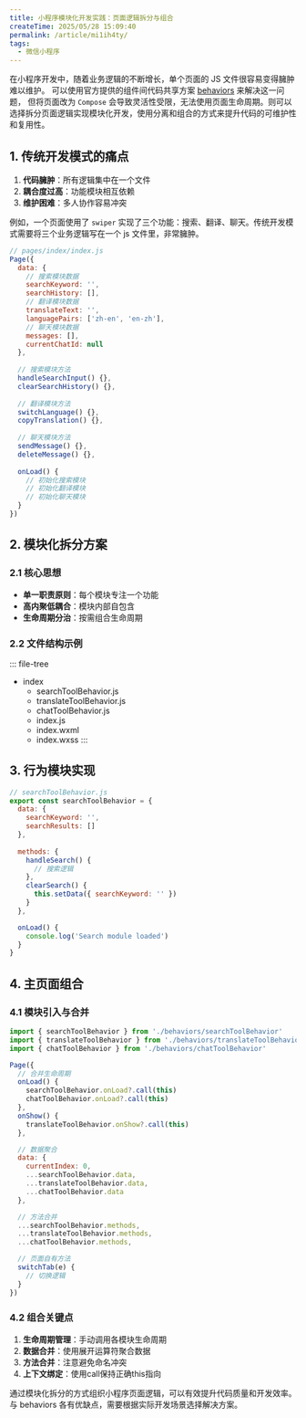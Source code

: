 ```yaml
---
title: 小程序模块化开发实践：页面逻辑拆分与组合
createTime: 2025/05/28 15:09:40
permalink: /article/mi1ih4ty/
tags:
  - 微信小程序
---
```



在小程序开发中，随着业务逻辑的不断增长，单个页面的 JS 文件很容易变得臃肿难以维护。
可以使用官方提供的组件间代码共享方案 [behaviors](https://developers.weixin.qq.com/miniprogram/dev/framework/custom-component/behaviors.html) 来解决这一问题，
但将页面改为 `Compose` 会导致灵活性受限，无法使用页面生命周期。则可以选择拆分页面逻辑实现模块化开发，使用分离和组合的方式来提升代码的可维护性和复用性。

<!-- more -->

## 1. 传统开发模式的痛点
1. **代码臃肿**：所有逻辑集中在一个文件
2. **耦合度过高**：功能模块相互依赖
3. **维护困难**：多人协作容易冲突

例如，一个页面使用了 `swiper` 实现了三个功能：搜索、翻译、聊天。传统开发模式需要将三个业务逻辑写在一个 js 文件里，非常臃肿。

```js
// pages/index/index.js
Page({
  data: {
    // 搜索模块数据
    searchKeyword: '',
    searchHistory: [],
    // 翻译模块数据
    translateText: '',
    languagePairs: ['zh-en', 'en-zh'],
    // 聊天模块数据
    messages: [],
    currentChatId: null
  },
  
  // 搜索模块方法
  handleSearchInput() {},
  clearSearchHistory() {},
  
  // 翻译模块方法
  switchLanguage() {},
  copyTranslation() {},
  
  // 聊天模块方法
  sendMessage() {},
  deleteMessage() {},
  
  onLoad() {
    // 初始化搜索模块
    // 初始化翻译模块
    // 初始化聊天模块
  }
})
```

## 2. 模块化拆分方案

### 2.1 核心思想
- **单一职责原则**：每个模块专注一个功能
- **高内聚低耦合**：模块内部自包含
- **生命周期分治**：按需组合生命周期

### 2.2 文件结构示例

::: file-tree 
- index
  - searchToolBehavior.js
  - translateToolBehavior.js
  - chatToolBehavior.js
  - index.js
  - index.wxml
  - index.wxss
::: 

## 3. 行为模块实现

```javascript
// searchToolBehavior.js
export const searchToolBehavior = {
  data: {
    searchKeyword: '',
    searchResults: []
  },
  
  methods: {
    handleSearch() {
      // 搜索逻辑
    },
    clearSearch() {
      this.setData({ searchKeyword: '' })
    }
  },

  onLoad() {
    console.log('Search module loaded')
  }
}
```

## 4. 主页面组合
### 4.1 模块引入与合并
```javascript
import { searchToolBehavior } from './behaviors/searchToolBehavior'
import { translateToolBehavior } from './behaviors/translateToolBehavior'
import { chatToolBehavior } from './behaviors/chatToolBehavior'

Page({
  // 合并生命周期
  onLoad() {
    searchToolBehavior.onLoad?.call(this)
    chatToolBehavior.onLoad?.call(this)
  },
  onShow() {
    translateToolBehavior.onShow?.call(this)
  },

  // 数据聚合
  data: {
    currentIndex: 0,
    ...searchToolBehavior.data,
    ...translateToolBehavior.data,
    ...chatToolBehavior.data
  },

  // 方法合并
  ...searchToolBehavior.methods,
  ...translateToolBehavior.methods,
  ...chatToolBehavior.methods,

  // 页面自有方法
  switchTab(e) {
    // 切换逻辑
  }
})
```

### 4.2 组合关键点
1. **生命周期管理**：手动调用各模块生命周期
2. **数据合并**：使用展开运算符聚合数据
3. **方法合并**：注意避免命名冲突
4. **上下文绑定**：使用call保持正确this指向

通过模块化拆分的方式组织小程序页面逻辑，可以有效提升代码质量和开发效率。与 behaviors 各有优缺点，需要根据实际开发场景选择解决方案。